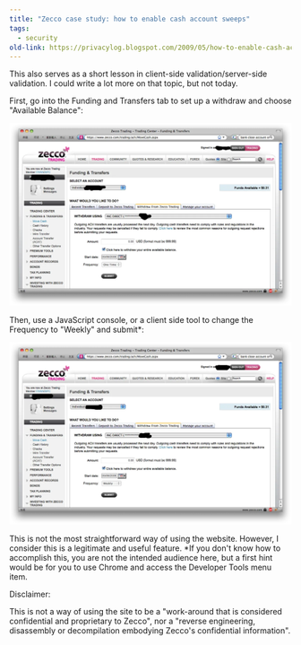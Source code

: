 ```yaml
---
title: "Zecco case study: how to enable cash account sweeps"
tags: 
  - security	
old-link: https://privacylog.blogspot.com/2009/05/how-to-enable-cash-account-sweeps-in.html
---
```


This also serves as a short lesson in client-side validation/server-side validation. I could write a lot more on that topic, but not today.

First, go into the Funding and Transfers tab to set up a withdraw and choose "Available Balance":

![Funding and Transfers](/assets/images/2009-05-06-how-to-enable-cash-account-sweeps.webp)

Then, use a JavaScript console, or a client side tool to change the Frequency to "Weekly" and submit*:

![Change Frequency](/assets/images/2009-05-06-how-to-enable-cash-account-sweeps-2.webp)

This is not the most straightforward way of using the website. However, I consider this is a legitimate and useful feature. *If you don't know how to accomplish this, you are not the intended audience here, but a first hint would be for you to use Chrome and access the Developer Tools menu item.

Disclaimer:

This is not a way of using the site to be a "work-around that is considered confidential and proprietary to Zecco", nor a "reverse engineering, disassembly or decompilation embodying Zecco's confidential information".
